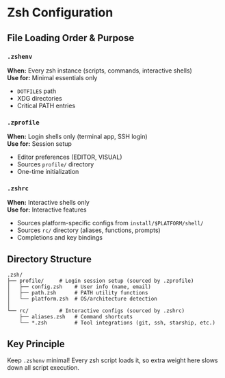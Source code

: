 # Zsh Configuration

## File Loading Order & Purpose

### `.zshenv`
**When:** Every zsh instance (scripts, commands, interactive shells)  
**Use for:** Minimal essentials only
- `DOTFILES` path
- XDG directories
- Critical PATH entries

### `.zprofile` 
**When:** Login shells only (terminal app, SSH login)  
**Use for:** Session setup
- Editor preferences (EDITOR, VISUAL)
- Sources `profile/` directory
- One-time initialization

### `.zshrc`
**When:** Interactive shells only  
**Use for:** Interactive features
- Sources platform-specific configs from `install/$PLATFORM/shell/`
- Sources `rc/` directory (aliases, functions, prompts)
- Completions and key bindings

## Directory Structure

```
.zsh/
├── profile/     # Login session setup (sourced by .zprofile)
│   ├── config.zsh    # User info (name, email)
│   ├── path.zsh      # PATH utility functions
│   └── platform.zsh  # OS/architecture detection
│
└── rc/          # Interactive configs (sourced by .zshrc)
    ├── aliases.zsh   # Command shortcuts
    └── *.zsh         # Tool integrations (git, ssh, starship, etc.)
```

## Key Principle

Keep `.zshenv` minimal! Every zsh script loads it, so extra weight here slows down all script execution.